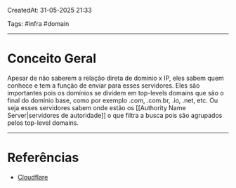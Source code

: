 CreatedAt: 31-05-2025 21:33

Tags: #infra #domain 

---
# Conceito Geral
Apesar de não saberem a relação direta de domínio x IP, eles sabem quem conhece e tem a função de enviar para esses servidores. Eles são importantes pois os domínios se dividem em top-levels domains que são o final do domínio base, como por exemplo .com, .com.br, .io, .net, etc.
Ou seja esses servidores sabem onde estão os [[Authority Name Server|servidores de autoridade]] o que filtra a busca pois são agrupados pelos top-level domains.

---
# Referências
- [Cloudflare](https://www.cloudflare.com/pt-br/learning/dns/dns-server-types/)